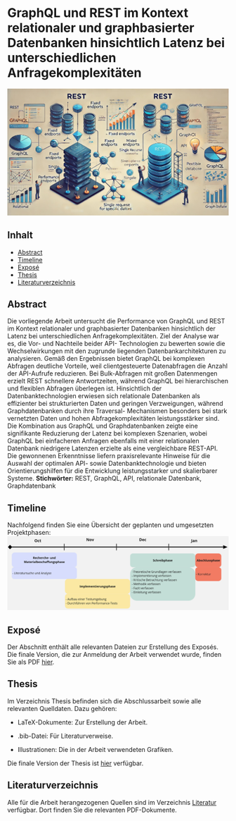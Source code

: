 
# GraphQL und REST im Kontext relationaler und graphbasierter Datenbanken hinsichtlich Latenz bei unterschiedlichen Anfragekomplexitäten
![alt text](https://github.com/D4rkm4n215/Bachelorthesis/blob/main/Expose/img/GraphQL_REST_Illustration.jpeg)


## Inhalt
- [Abstract](#abstract)
- [Timeline](#timeline)
- [Exposé](#exposé)
- [Thesis](#thesis)
- [Literaturverzeichnis](#literaturverzeichnis)

## Abstract
Die vorliegende Arbeit untersucht die Performance von GraphQL und REST im Kontext relationaler und graphbasierter Datenbanken hinsichtlich der Latenz bei unterschiedlichen Anfragekomplexitäten. 
Ziel der Analyse war es, die Vor- und Nachteile beider API- Technologien zu bewerten sowie die Wechselwirkungen mit den zugrunde liegenden Datenbankarchitekturen zu analysieren.
Gemäß den Ergebnissen bietet GraphQL bei komplexen Abfragen deutliche Vorteile, weil clientgesteuerte Datenabfragen die Anzahl der API-Aufrufe reduzieren. 
Bei Bulk-Abfragen mit großen Datenmengen erzielt REST schnellere Antwortzeiten, während GraphQL bei hierarchischen und flexiblen Abfragen überlegen ist. 
Hinsichtlich der Datenbanktechnologien erwiesen sich relationale Datenbanken als effizienter bei strukturierten Daten und geringen Verzweigungen, während Graphdatenbanken durch ihre Traversal- Mechanismen besonders bei stark vernetzten Daten und hohen Abfragekomplexitäten leistungsstärker sind.
Die Kombination aus GraphQL und Graphdatenbanken zeigte eine signifikante Reduzierung der Latenz bei komplexen Szenarien, wobei GraphQL bei einfacheren Anfragen ebenfalls mit einer relationalen Datenbank niedrigere Latenzen erzielte als eine vergleichbare REST-API.
Die gewonnenen Erkenntnisse liefern praxisrelevante Hinweise für die Auswahl der optimalen API- sowie Datenbanktechnologie und bieten Orientierungshilfen für die Entwicklung leistungsstarker und skalierbarer Systeme.
**Stichwörter:** REST, GraphQL, API, relationale Datenbank, Graphdatenbank

## Timeline
Nachfolgend finden Sie eine Übersicht der geplanten und umgesetzten Projektphasen:
![alt text](https://github.com/D4rkm4n215/Bachelorthesis/blob/main/Expose/img/Timeline%20Template.jpg)


## Exposé
Der Abschnitt enthält alle relevanten Dateien zur Erstellung des Exposés. Die finale Version, die zur Anmeldung der Arbeit verwendet wurde, finden Sie als PDF [hier](Expose/Expose_206488_Hefner_Robin_Final.pdf).

## Thesis
Im Verzeichnis Thesis befinden sich die Abschlussarbeit sowie alle relevanten Quelldaten. Dazu gehören:

- LaTeX-Dokumente: Zur Erstellung der Arbeit.

- .bib-Datei: Für Literaturverweise.

- Illustrationen: Die in der Arbeit verwendeten Grafiken.

Die finale Version der Thesis ist [hier](Thesis/Thesis_Robin_Hefner_206488.pdf) verfügbar.

## Literaturverzeichnis
Alle für die Arbeit herangezogenen Quellen sind im Verzeichnis [Literatur](Literatur) verfügbar. Dort finden Sie die relevanten PDF-Dokumente.
